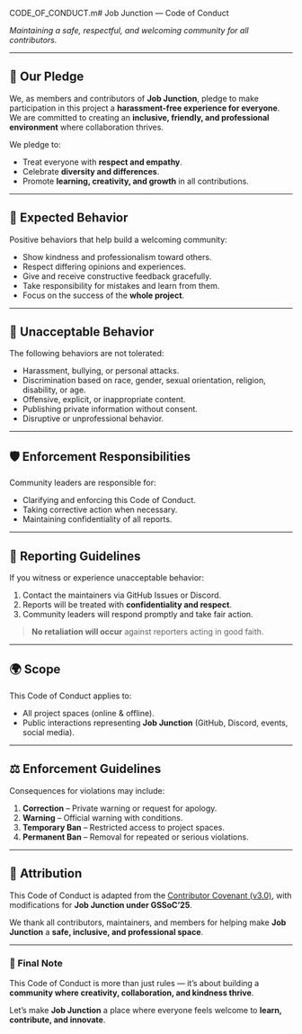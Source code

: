 CODE_OF_CONDUCT.m# Job Junction — Code of Conduct

*Maintaining a safe, respectful, and welcoming community for all contributors.*

---

## 🤝 Our Pledge

We, as members and contributors of **Job Junction**, pledge to make participation in this project a **harassment-free experience for everyone**.  
We are committed to creating an **inclusive, friendly, and professional environment** where collaboration thrives.

We pledge to:
- Treat everyone with **respect and empathy**.  
- Celebrate **diversity and differences**.  
- Promote **learning, creativity, and growth** in all contributions.

---

## 🌟 Expected Behavior

Positive behaviors that help build a welcoming community:  
- Show kindness and professionalism toward others.  
- Respect differing opinions and experiences.  
- Give and receive constructive feedback gracefully.  
- Take responsibility for mistakes and learn from them.  
- Focus on the success of the **whole project**.

---

## 🚫 Unacceptable Behavior

The following behaviors are not tolerated:  
- Harassment, bullying, or personal attacks.  
- Discrimination based on race, gender, sexual orientation, religion, disability, or age.  
- Offensive, explicit, or inappropriate content.  
- Publishing private information without consent.  
- Disruptive or unprofessional behavior.

---

## 🛡 Enforcement Responsibilities

Community leaders are responsible for:  
- Clarifying and enforcing this Code of Conduct.  
- Taking corrective action when necessary.  
- Maintaining confidentiality of all reports.

---

## 📢 Reporting Guidelines

If you witness or experience unacceptable behavior:  
1. Contact the maintainers via GitHub Issues or Discord.  
2. Reports will be treated with **confidentiality and respect**.  
3. Community leaders will respond promptly and take fair action.  

> **No retaliation will occur** against reporters acting in good faith.

---

## 🌍 Scope

This Code of Conduct applies to:  
- All project spaces (online & offline).  
- Public interactions representing **Job Junction** (GitHub, Discord, events, social media).

---

## ⚖️ Enforcement Guidelines

Consequences for violations may include:  
1. **Correction** – Private warning or request for apology.  
2. **Warning** – Official warning with conditions.  
3. **Temporary Ban** – Restricted access to project spaces.  
4. **Permanent Ban** – Removal for repeated or serious violations.

---

## 📜 Attribution

This Code of Conduct is adapted from the [Contributor Covenant (v3.0)](https://www.contributor-covenant.org/version/3/0/code_of_conduct/), with modifications for **Job Junction under GSSoC’25**.  

We thank all contributors, maintainers, and members for helping make **Job Junction** a **safe, inclusive, and professional space**.

---

### 🎉 Final Note

This Code of Conduct is more than just rules — it’s about building a **community where creativity, collaboration, and kindness thrive**.  

Let’s make **Job Junction** a place where everyone feels welcome to **learn, contribute, and innovate**.
